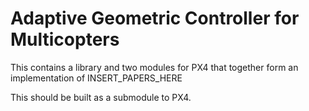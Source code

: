 # Adaptive Geometric Controller for Multicopters

This contains a library and two modules for PX4 that together form an implementation of INSERT_PAPERS_HERE

This should be built as a submodule to PX4.
